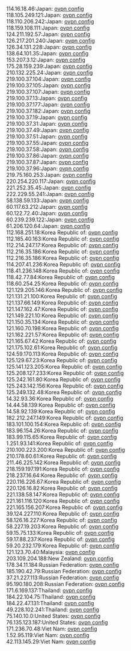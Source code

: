 114.16.18.46:Japan: [ovpn config](vpn/114_16_18_46.ovpn)  
118.105.249.121:Japan: [ovpn config](vpn/118_105_249_121.ovpn)  
118.110.206.242:Japan: [ovpn config](vpn/118_110_206_242.ovpn)  
118.159.108.111:Japan: [ovpn config](vpn/118_159_108_111.ovpn)  
124.211.192.57:Japan: [ovpn config](vpn/124_211_192_57.ovpn)  
126.217.201.240:Japan: [ovpn config](vpn/126_217_201_240.ovpn)  
126.34.131.228:Japan: [ovpn config](vpn/126_34_131_228.ovpn)  
138.64.101.35:Japan: [ovpn config](vpn/138_64_101_35.ovpn)  
153.207.3.12:Japan: [ovpn config](vpn/153_207_3_12.ovpn)  
175.28.159.239:Japan: [ovpn config](vpn/175_28_159_239.ovpn)  
210.132.225.24:Japan: [ovpn config](vpn/210_132_225_24.ovpn)  
219.100.37.104:Japan: [ovpn config](vpn/219_100_37_104.ovpn)  
219.100.37.105:Japan: [ovpn config](vpn/219_100_37_105.ovpn)  
219.100.37.107:Japan: [ovpn config](vpn/219_100_37_107.ovpn)  
219.100.37.13:Japan: [ovpn config](vpn/219_100_37_13.ovpn)  
219.100.37.177:Japan: [ovpn config](vpn/219_100_37_177.ovpn)  
219.100.37.182:Japan: [ovpn config](vpn/219_100_37_182.ovpn)  
219.100.37.19:Japan: [ovpn config](vpn/219_100_37_19.ovpn)  
219.100.37.31:Japan: [ovpn config](vpn/219_100_37_31.ovpn)  
219.100.37.49:Japan: [ovpn config](vpn/219_100_37_49.ovpn)  
219.100.37.51:Japan: [ovpn config](vpn/219_100_37_51.ovpn)  
219.100.37.55:Japan: [ovpn config](vpn/219_100_37_55.ovpn)  
219.100.37.58:Japan: [ovpn config](vpn/219_100_37_58.ovpn)  
219.100.37.86:Japan: [ovpn config](vpn/219_100_37_86.ovpn)  
219.100.37.87:Japan: [ovpn config](vpn/219_100_37_87.ovpn)  
219.100.37.96:Japan: [ovpn config](vpn/219_100_37_96.ovpn)  
219.75.160.253:Japan: [ovpn config](vpn/219_75_160_253.ovpn)  
220.254.220.117:Japan: [ovpn config](vpn/220_254_220_117.ovpn)  
221.252.35.45:Japan: [ovpn config](vpn/221_252_35_45.ovpn)  
222.229.55.241:Japan: [ovpn config](vpn/222_229_55_241.ovpn)  
58.138.59.133:Japan: [ovpn config](vpn/58_138_59_133.ovpn)  
60.117.63.212:Japan: [ovpn config](vpn/60_117_63_212.ovpn)  
60.122.72.40:Japan: [ovpn config](vpn/60_122_72_40.ovpn)  
60.239.239.122:Japan: [ovpn config](vpn/60_239_239_122.ovpn)  
61.206.120.64:Japan: [ovpn config](vpn/61_206_120_64.ovpn)  
112.168.251.18:Korea Republic of: [ovpn config](vpn/112_168_251_18.ovpn)  
112.185.40.163:Korea Republic of: [ovpn config](vpn/112_185_40_163.ovpn)  
112.214.247.17:Korea Republic of: [ovpn config](vpn/112_214_247_17.ovpn)  
112.216.35.186:Korea Republic of: [ovpn config](vpn/112_216_35_186.ovpn)  
112.216.35.186:Korea Republic of: [ovpn config](vpn/112_216_35_186.ovpn)  
114.207.41.236:Korea Republic of: [ovpn config](vpn/114_207_41_236.ovpn)  
118.41.236.148:Korea Republic of: [ovpn config](vpn/118_41_236_148.ovpn)  
118.42.77.84:Korea Republic of: [ovpn config](vpn/118_42_77_84.ovpn)  
118.60.254.25:Korea Republic of: [ovpn config](vpn/118_60_254_25.ovpn)  
121.129.205.146:Korea Republic of: [ovpn config](vpn/121_129_205_146.ovpn)  
121.131.21.100:Korea Republic of: [ovpn config](vpn/121_131_21_100.ovpn)  
121.137.66.149:Korea Republic of: [ovpn config](vpn/121_137_66_149.ovpn)  
121.147.162.47:Korea Republic of: [ovpn config](vpn/121_147_162_47.ovpn)  
121.149.221.10:Korea Republic of: [ovpn config](vpn/121_149_221_10.ovpn)  
121.150.35.134:Korea Republic of: [ovpn config](vpn/121_150_35_134.ovpn)  
121.160.70.198:Korea Republic of: [ovpn config](vpn/121_160_70_198.ovpn)  
121.162.221.57:Korea Republic of: [ovpn config](vpn/121_162_221_57.ovpn)  
121.165.67.42:Korea Republic of: [ovpn config](vpn/121_165_67_42.ovpn)  
121.175.102.61:Korea Republic of: [ovpn config](vpn/121_175_102_61.ovpn)  
124.59.170.113:Korea Republic of: [ovpn config](vpn/124_59_170_113.ovpn)  
125.129.67.23:Korea Republic of: [ovpn config](vpn/125_129_67_23.ovpn)  
125.141.123.205:Korea Republic of: [ovpn config](vpn/125_141_123_205.ovpn)  
125.208.127.233:Korea Republic of: [ovpn config](vpn/125_208_127_233.ovpn)  
125.242.161.80:Korea Republic of: [ovpn config](vpn/125_242_161_80.ovpn)  
125.243.142.156:Korea Republic of: [ovpn config](vpn/125_243_142_156.ovpn)  
125.249.132.48:Korea Republic of: [ovpn config](vpn/125_249_132_48.ovpn)  
14.32.93.36:Korea Republic of: [ovpn config](vpn/14_32_93_36.ovpn)  
14.44.58.139:Korea Republic of: [ovpn config](vpn/14_44_58_139.ovpn)  
14.58.92.139:Korea Republic of: [ovpn config](vpn/14_58_92_139.ovpn)  
182.212.247.149:Korea Republic of: [ovpn config](vpn/182_212_247_149.ovpn)  
183.101.100.154:Korea Republic of: [ovpn config](vpn/183_101_100_154.ovpn)  
183.96.154.26:Korea Republic of: [ovpn config](vpn/183_96_154_26.ovpn)  
183.99.115.65:Korea Republic of: [ovpn config](vpn/183_99_115_65.ovpn)  
1.251.93.141:Korea Republic of: [ovpn config](vpn/1_251_93_141.ovpn)  
210.100.223.200:Korea Republic of: [ovpn config](vpn/210_100_223_200.ovpn)  
210.178.60.61:Korea Republic of: [ovpn config](vpn/210_178_60_61.ovpn)  
211.46.225.142:Korea Republic of: [ovpn config](vpn/211_46_225_142.ovpn)  
218.159.197.191:Korea Republic of: [ovpn config](vpn/218_159_197_191.ovpn)  
218.237.16.64:Korea Republic of: [ovpn config](vpn/218_237_16_64.ovpn)  
220.116.226.67:Korea Republic of: [ovpn config](vpn/220_116_226_67.ovpn)  
220.126.16.82:Korea Republic of: [ovpn config](vpn/220_126_16_82.ovpn)  
221.138.58.147:Korea Republic of: [ovpn config](vpn/221_138_58_147.ovpn)  
221.161.116.120:Korea Republic of: [ovpn config](vpn/221_161_116_120.ovpn)  
221.165.156.207:Korea Republic of: [ovpn config](vpn/221_165_156_207.ovpn)  
39.124.227.110:Korea Republic of: [ovpn config](vpn/39_124_227_110.ovpn)  
58.126.16.227:Korea Republic of: [ovpn config](vpn/58_126_16_227.ovpn)  
58.227.19.203:Korea Republic of: [ovpn config](vpn/58_227_19_203.ovpn)  
59.15.75.133:Korea Republic of: [ovpn config](vpn/59_15_75_133.ovpn)  
59.17.88.237:Korea Republic of: [ovpn config](vpn/59_17_88_237.ovpn)  
59.20.232.179:Korea Republic of: [ovpn config](vpn/59_20_232_179.ovpn)  
121.123.70.40:Malaysia: [ovpn config](vpn/121_123_70_40.ovpn)  
203.109.204.188:New Zealand: [ovpn config](vpn/203_109_204_188.ovpn)  
178.34.11.184:Russian Federation: [ovpn config](vpn/178_34_11_184.ovpn)  
185.190.42.79:Russian Federation: [ovpn config](vpn/185_190_42_79.ovpn)  
37.21.227.113:Russian Federation: [ovpn config](vpn/37_21_227_113.ovpn)  
95.190.180.208:Russian Federation: [ovpn config](vpn/95_190_180_208.ovpn)  
171.6.169.137:Thailand: [ovpn config](vpn/171_6_169_137.ovpn)  
184.22.104.75:Thailand: [ovpn config](vpn/184_22_104_75.ovpn)  
184.22.47.131:Thailand: [ovpn config](vpn/184_22_47_131.ovpn)  
49.228.102.241:Thailand: [ovpn config](vpn/49_228_102_241.ovpn)  
75.140.10.0:United States: [ovpn config](vpn/75_140_10_0.ovpn)  
76.135.123.187:United States: [ovpn config](vpn/76_135_123_187.ovpn)  
171.236.70.48:Viet Nam: [ovpn config](vpn/171_236_70_48.ovpn)  
1.52.95.119:Viet Nam: [ovpn config](vpn/1_52_95_119.ovpn)  
42.113.145.29:Viet Nam: [ovpn config](vpn/42_113_145_29.ovpn)  

